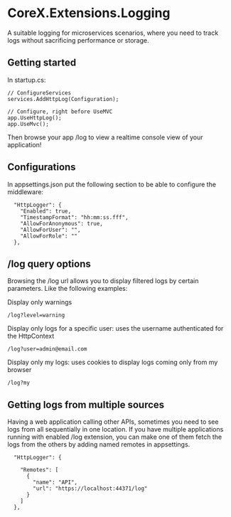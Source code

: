 # CoreX.Extensions.Logging
A suitable logging for microservices scenarios, where you need to track logs without sacrificing performance or storage. 

## Getting started
In startup.cs:
```
// ConfigureServices
services.AddHttpLog(Configuration);

// Configure, right before UseMVC
app.UseHttpLog();
app.UseMvc();
```

Then browse your app /log to view a realtime console view of your application!

## Configurations 
In appsettings.json put the following section to be able to configure the middleware:
```
  "HttpLogger": {
    "Enabled": true,
    "TimestampFormat": "hh:mm:ss.fff",
    "AllowForAnonymous": true,
    "AllowForUser": "",
    "AllowForRole": ""
  },
```

## /log query options
Browsing the /log url allows you to display filtered logs by certain parameters. Like the following examples:

Display only warnings
```
/log?level=warning
```

Display only logs for a specific user: uses the username authenticated for the HttpContext
```
/log?user=admin@email.com
```

Display only my logs: uses cookies to display logs coming only from my browser
```
/log?my
```


## Getting logs from multiple sources
Having a web application calling other APIs, sometimes you need to see logs from all sequentially in one location. If you have multiple applications running with enabled /log extension, you can make one of them fetch the logs from the others by adding named remotes in appsettings.

```
  "HttpLogger": {

    "Remotes": [
      {
        "name": "API",
        "url": "https://localhost:44371/log"
      }
    ]
  },
```
